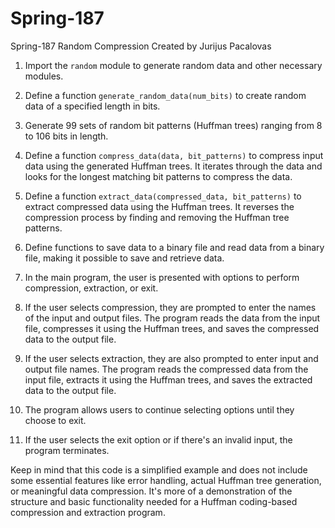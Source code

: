# Spring-187
Spring-187
Random Compression Created by Jurijus Pacalovas 

1. Import the `random` module to generate random data and other necessary modules.

2. Define a function `generate_random_data(num_bits)` to create random data of a specified length in bits.

3. Generate 99 sets of random bit patterns (Huffman trees) ranging from 8 to 106 bits in length.

4. Define a function `compress_data(data, bit_patterns)` to compress input data using the generated Huffman trees. It iterates through the data and looks for the longest matching bit patterns to compress the data.

5. Define a function `extract_data(compressed_data, bit_patterns)` to extract compressed data using the Huffman trees. It reverses the compression process by finding and removing the Huffman tree patterns.

6. Define functions to save data to a binary file and read data from a binary file, making it possible to save and retrieve data.

7. In the main program, the user is presented with options to perform compression, extraction, or exit.

8. If the user selects compression, they are prompted to enter the names of the input and output files. The program reads the data from the input file, compresses it using the Huffman trees, and saves the compressed data to the output file.

9. If the user selects extraction, they are also prompted to enter input and output file names. The program reads the compressed data from the input file, extracts it using the Huffman trees, and saves the extracted data to the output file.

10. The program allows users to continue selecting options until they choose to exit.

11. If the user selects the exit option or if there's an invalid input, the program terminates.

Keep in mind that this code is a simplified example and does not include some essential features like error handling, actual Huffman tree generation, or meaningful data compression. It's more of a demonstration of the structure and basic functionality needed for a Huffman coding-based compression and extraction program.
